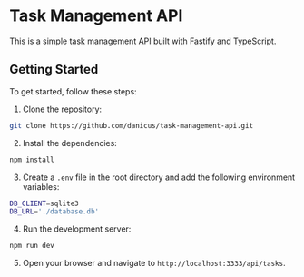 # Task Management API

This is a simple task management API built with Fastify and TypeScript.

## Getting Started

To get started, follow these steps:

1. Clone the repository:

```bash
git clone https://github.com/danicus/task-management-api.git
```

2. Install the dependencies:

```bash
npm install
```

3. Create a `.env` file in the root directory and add the following environment variables:

```bash
DB_CLIENT=sqlite3
DB_URL='./database.db'
```

4. Run the development server:

```bash
npm run dev
```

5. Open your browser and navigate to `http://localhost:3333/api/tasks`.

